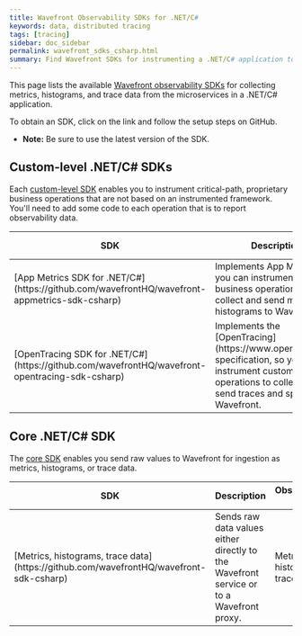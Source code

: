 ```yaml
---
title: Wavefront Observability SDKs for .NET/C#
keywords: data, distributed tracing
tags: [tracing]
sidebar: doc_sidebar
permalink: wavefront_sdks_csharp.html
summary: Find Wavefront SDKs for instrumenting a .NET/C# application to send observability data to Wavefront.
---
```



This page lists the available [Wavefront observability SDKs](wavefront_sdks.html) for collecting metrics, histograms, and trace data from the microservices in a .NET/C# application. 

To obtain an SDK, click on the link and follow the setup steps on GitHub. 

* **Note:** Be sure to use the latest version of the SDK.

<!---
## Framework-level .NET/C# SDKs

Each [framework-level SDK](wavefront_sdks.html#sdks-for-instrumenting-application-frameworks) collects observability data from a particular .NET/C# framework or component, with minimal code setup.

<table id = "framework-csharp" width="100%">
<colgroup>
<col width="20%" />
<col width="60%" />
<col width="20%" />
</colgroup>
<tbody>
<thead>
<tr><th>SDK</th><th>Description</th><th>Observability Data</th></tr>
</thead>
<tr>
<td markdown="span">[]()</td>
<td> </td>
<td markdown="span">Metrics, histograms, trace data</td>
</tr>

</tbody>
</table>
--->

## Custom-level .NET/C# SDKs

Each [custom-level SDK](wavefront_sdks.html#sdks-for-instrumenting-custom-operations) enables you to instrument critical-path, proprietary business operations that are not based on an instrumented framework. You'll need to add some code to each operation that is to report observability data.

<table id = "custom-csharp" width="100%">
<colgroup>
<col width="20%" />
<col width="60%" />
<col width="20%" />
</colgroup>
<tbody>
<thead>
<tr><th>SDK</th><th>Description</th><th>Observability Data</th></tr>
</thead>

<tr>
<td markdown="span">[App Metrics SDK for .NET/C#](https://github.com/wavefrontHQ/wavefront-appmetrics-sdk-csharp)</td>
<td>Implements App Metrics, so you can instrument custom business operations to collect and send metrics and histograms to Wavefront. </td>
<td markdown="span">Metrics, histograms</td>
</tr>

<tr>
<td markdown="span">[OpenTracing SDK for .NET/C#](https://github.com/wavefrontHQ/wavefront-opentracing-sdk-csharp)</td>
<td markdown="span">Implements the [OpenTracing](https://www.opentracing.io) specification, so you can instrument custom business operations to collect and send traces and spans to Wavefront. </td>
<td markdown="span">Trace data</td>
</tr>
</tbody>
</table>

## Core .NET/C# SDK

The [core SDK](wavefront_sdks.html#core-sdks-for-sending-raw-data-to-wavefront) enables you send raw values to Wavefront for ingestion as metrics, histograms, or trace data. 

<table id = "core-csharp" width="100%">
<colgroup>
<col width="20%" />
<col width="60%" />
<col width="20%" />
</colgroup>
<tbody>
<thead>
<tr><th>SDK</th><th>Description</th><th>Observability Data</th></tr>
</thead>
<tr>
<td markdown="span">[Metrics, histograms, trace data](https://github.com/wavefrontHQ/wavefront-sdk-csharp)</td>
<td>Sends raw data values either directly to the Wavefront service or to a Wavefront proxy. </td>
<td markdown="span">Metrics, histograms, trace data</td>
</tr>

</tbody>
</table>
